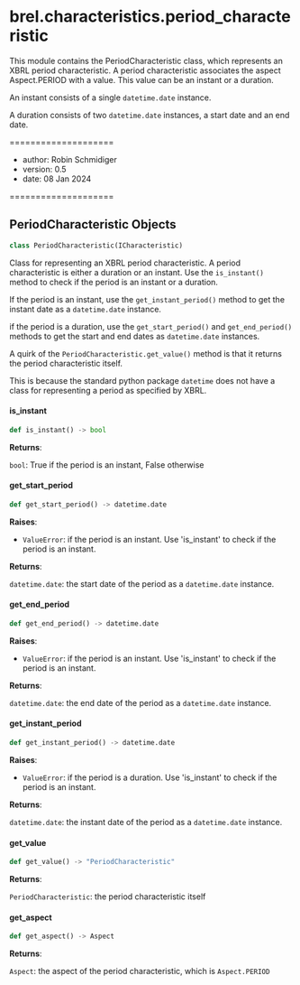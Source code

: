 <a id="brel.characteristics.period_characteristic"></a>

# brel.characteristics.period\_characteristic

This module contains the PeriodCharacteristic class, which represents an XBRL period characteristic.
A period characteristic associates the aspect Aspect.PERIOD with a value.
This value can be an instant or a duration.

An instant consists of a single `datetime.date` instance.

A duration consists of two `datetime.date` instances, a start date and an end date.

====================

- author: Robin Schmidiger
- version: 0.5
- date: 08 Jan 2024

====================

<a id="brel.characteristics.period_characteristic.PeriodCharacteristic"></a>

## PeriodCharacteristic Objects

```python
class PeriodCharacteristic(ICharacteristic)
```

Class for representing an XBRL period characteristic.
A period characteristic is either a duration or an instant.
Use the `is_instant()` method to check if the period is an instant or a duration.

If the period is an instant, use the `get_instant_period()` method to get the instant date as a `datetime.date` instance.

if the period is a duration, use the `get_start_period()` and `get_end_period()` methods to get the start and end dates as `datetime.date` instances.

A quirk of the `PeriodCharacteristic.get_value()` method is that it returns the period characteristic itself.

This is because the standard python package `datetime` does not have a class for representing a period as specified by XBRL.

<a id="brel.characteristics.period_characteristic.PeriodCharacteristic.is_instant"></a>

#### is\_instant

```python
def is_instant() -> bool
```

**Returns**:

`bool`: True if the period is an instant, False otherwise

<a id="brel.characteristics.period_characteristic.PeriodCharacteristic.get_start_period"></a>

#### get\_start\_period

```python
def get_start_period() -> datetime.date
```

**Raises**:

- `ValueError`: if the period is an instant. Use 'is_instant' to check if the period is an instant.

**Returns**:

`datetime.date`: the start date of the period as a `datetime.date` instance.

<a id="brel.characteristics.period_characteristic.PeriodCharacteristic.get_end_period"></a>

#### get\_end\_period

```python
def get_end_period() -> datetime.date
```

**Raises**:

- `ValueError`: if the period is an instant. Use 'is_instant' to check if the period is an instant.

**Returns**:

`datetime.date`: the end date of the period as a `datetime.date` instance.

<a id="brel.characteristics.period_characteristic.PeriodCharacteristic.get_instant_period"></a>

#### get\_instant\_period

```python
def get_instant_period() -> datetime.date
```

**Raises**:

- `ValueError`: if the period is a duration. Use 'is_instant' to check if the period is an instant.

**Returns**:

`datetime.date`: the instant date of the period as a `datetime.date` instance.

<a id="brel.characteristics.period_characteristic.PeriodCharacteristic.get_value"></a>

#### get\_value

```python
def get_value() -> "PeriodCharacteristic"
```

**Returns**:

`PeriodCharacteristic`: the period characteristic itself

<a id="brel.characteristics.period_characteristic.PeriodCharacteristic.get_aspect"></a>

#### get\_aspect

```python
def get_aspect() -> Aspect
```

**Returns**:

`Aspect`: the aspect of the period characteristic, which is `Aspect.PERIOD`

